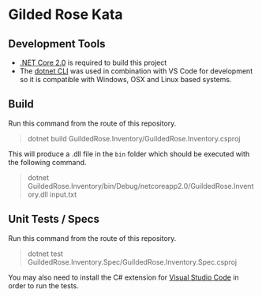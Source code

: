 # Gilded Rose Kata

## Development Tools
 * [.NET Core 2.0](https://www.microsoft.com/net/learn/get-started) is required to build this project
 * The [dotnet CLI](https://docs.microsoft.com/en-us/dotnet/core/tools/?tabs=netcore2x) was used in combination with VS Code for development so it is compatible with Windows, OSX and Linux based systems.

## Build
Run this command from the route of this repository.

> dotnet build GuildedRose.Inventory/GuildedRose.Inventory.csproj

This will produce a .dll file in the `bin` folder which should be executed with the following command.

> dotnet GuildedRose.Inventory/bin/Debug/netcoreapp2.0/GuildedRose.Inventory.dll input.txt

## Unit Tests / Specs
Run this command from the route of this repository.

> dotnet test GuildedRose.Inventory.Spec/GuildedRose.Inventory.Spec.csproj

You may also need to install the C# extension for [Visual Studio Code](https://code.visualstudio.com/download) in order to run the tests.